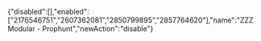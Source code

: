 {"disabled":[],"enabled":["2176546751","2607362081","2850799895","2857764620"],"name":"ZZZ Modular - Prophunt","newAction":"disable"}